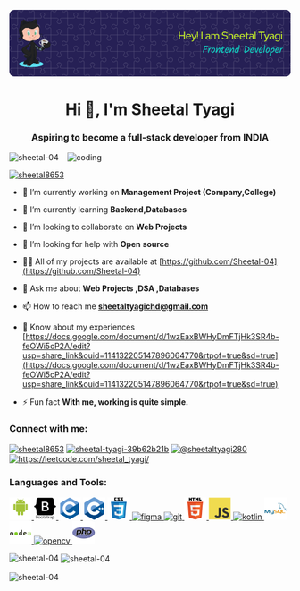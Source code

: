 ![logo](https://github.com/Sheetal-04/Sheetal-04/blob/main/github-header-image%20(1).png)
<h1 align="center">Hi 👋, I'm Sheetal Tyagi</h1>
<h3 align="center">Aspiring to become a full-stack developer from INDIA</h3>
<img align="right" alt="coding" width="400" src="https://cdn.dribbble.com/users/1162077/screenshots/3848914/programmer.gif">

<p align="left"> <img src="https://komarev.com/ghpvc/?username=sheetal-04&label=Profile%20views&color=0e75b6&style=flat" alt="sheetal-04" /> </p>


<p align="left"> <a href="https://twitter.com/sheetal8653" target="blank"><img src="https://img.shields.io/twitter/follow/sheetal8653?logo=twitter&style=for-the-badge" alt="sheetal8653" /></a> </p>

- 🔭 I’m currently working on **Management Project (Company,College)**

- 🌱 I’m currently learning **Backend,Databases**

- 👯 I’m looking to collaborate on **Web Projects**

- 🤝 I’m looking for help with **Open source**

- 👨‍💻 All of my projects are available at [https://github.com/Sheetal-04](https://github.com/Sheetal-04)

- 💬 Ask me about **Web Projects ,DSA ,Databases**

- 📫 How to reach me **sheetaltyagichd@gmail.com**

- 📄 Know about my experiences [https://docs.google.com/document/d/1wzEaxBWHyDmFTjHk3SR4b-feOWi5cP2A/edit?usp=share_link&ouid=114132205147896064770&rtpof=true&sd=true](https://docs.google.com/document/d/1wzEaxBWHyDmFTjHk3SR4b-feOWi5cP2A/edit?usp=share_link&ouid=114132205147896064770&rtpof=true&sd=true)

- ⚡ Fun fact **With me, working is quite simple.**

<h3 align="left">Connect with me:</h3>
<p align="left">
<a href="https://twitter.com/sheetal8653" target="blank"><img align="center" src="https://raw.githubusercontent.com/rahuldkjain/github-profile-readme-generator/master/src/images/icons/Social/twitter.svg" alt="sheetal8653" height="30" width="40" /></a>
<a href="https://linkedin.com/in/sheetal-tyagi-39b62b21b" target="blank"><img align="center" src="https://raw.githubusercontent.com/rahuldkjain/github-profile-readme-generator/master/src/images/icons/Social/linked-in-alt.svg" alt="sheetal-tyagi-39b62b21b" height="30" width="40" /></a>
<a href="https://www.youtube.com/c/@sheetaltyagi280" target="blank"><img align="center" src="https://raw.githubusercontent.com/rahuldkjain/github-profile-readme-generator/master/src/images/icons/Social/youtube.svg" alt="@sheetaltyagi280" height="30" width="40" /></a>
<a href="https://www.leetcode.com/https://leetcode.com/sheetal_tyagi/" target="blank"><img align="center" src="https://raw.githubusercontent.com/rahuldkjain/github-profile-readme-generator/master/src/images/icons/Social/leet-code.svg" alt="https://leetcode.com/sheetal_tyagi/" height="30" width="40" /></a>
</p>

<h3 align="left">Languages and Tools:</h3>
<p align="left"> <a href="https://developer.android.com" target="_blank" rel="noreferrer"> <img src="https://raw.githubusercontent.com/devicons/devicon/master/icons/android/android-original-wordmark.svg" alt="android" width="40" height="40"/> </a> <a href="https://getbootstrap.com" target="_blank" rel="noreferrer"> <img src="https://raw.githubusercontent.com/devicons/devicon/master/icons/bootstrap/bootstrap-plain-wordmark.svg" alt="bootstrap" width="40" height="40"/> </a> <a href="https://www.cprogramming.com/" target="_blank" rel="noreferrer"> <img src="https://raw.githubusercontent.com/devicons/devicon/master/icons/c/c-original.svg" alt="c" width="40" height="40"/> </a> <a href="https://www.w3schools.com/cpp/" target="_blank" rel="noreferrer"> <img src="https://raw.githubusercontent.com/devicons/devicon/master/icons/cplusplus/cplusplus-original.svg" alt="cplusplus" width="40" height="40"/> </a> <a href="https://www.w3schools.com/css/" target="_blank" rel="noreferrer"> <img src="https://raw.githubusercontent.com/devicons/devicon/master/icons/css3/css3-original-wordmark.svg" alt="css3" width="40" height="40"/> </a> <a href="https://www.figma.com/" target="_blank" rel="noreferrer"> <img src="https://www.vectorlogo.zone/logos/figma/figma-icon.svg" alt="figma" width="40" height="40"/> </a> <a href="https://git-scm.com/" target="_blank" rel="noreferrer"> <img src="https://www.vectorlogo.zone/logos/git-scm/git-scm-icon.svg" alt="git" width="40" height="40"/> </a> <a href="https://www.w3.org/html/" target="_blank" rel="noreferrer"> <img src="https://raw.githubusercontent.com/devicons/devicon/master/icons/html5/html5-original-wordmark.svg" alt="html5" width="40" height="40"/> </a> <a href="https://developer.mozilla.org/en-US/docs/Web/JavaScript" target="_blank" rel="noreferrer"> <img src="https://raw.githubusercontent.com/devicons/devicon/master/icons/javascript/javascript-original.svg" alt="javascript" width="40" height="40"/> </a> <a href="https://kotlinlang.org" target="_blank" rel="noreferrer"> <img src="https://www.vectorlogo.zone/logos/kotlinlang/kotlinlang-icon.svg" alt="kotlin" width="40" height="40"/> </a> <a href="https://www.mysql.com/" target="_blank" rel="noreferrer"> <img src="https://raw.githubusercontent.com/devicons/devicon/master/icons/mysql/mysql-original-wordmark.svg" alt="mysql" width="40" height="40"/> </a> <a href="https://nodejs.org" target="_blank" rel="noreferrer"> <img src="https://raw.githubusercontent.com/devicons/devicon/master/icons/nodejs/nodejs-original-wordmark.svg" alt="nodejs" width="40" height="40"/> </a> <a href="https://opencv.org/" target="_blank" rel="noreferrer"> <img src="https://www.vectorlogo.zone/logos/opencv/opencv-icon.svg" alt="opencv" width="40" height="40"/> </a> <a href="https://www.php.net" target="_blank" rel="noreferrer"> <img src="https://raw.githubusercontent.com/devicons/devicon/master/icons/php/php-original.svg" alt="php" width="40" height="40"/> </a> </p>

<p><img align="left" src="https://github-readme-stats.vercel.app/api/top-langs?username=sheetal-04&show_icons=true&locale=en&layout=compact" alt="sheetal-04" /></p>

<p>&nbsp;<img align="center" src="https://github-readme-stats.vercel.app/api?username=sheetal-04&show_icons=true&locale=en" alt="sheetal-04" /></p>


<p><img align="center" src="https://github-readme-streak-stats.herokuapp.com/?user=sheetal-04&" alt="sheetal-04" /></p>
